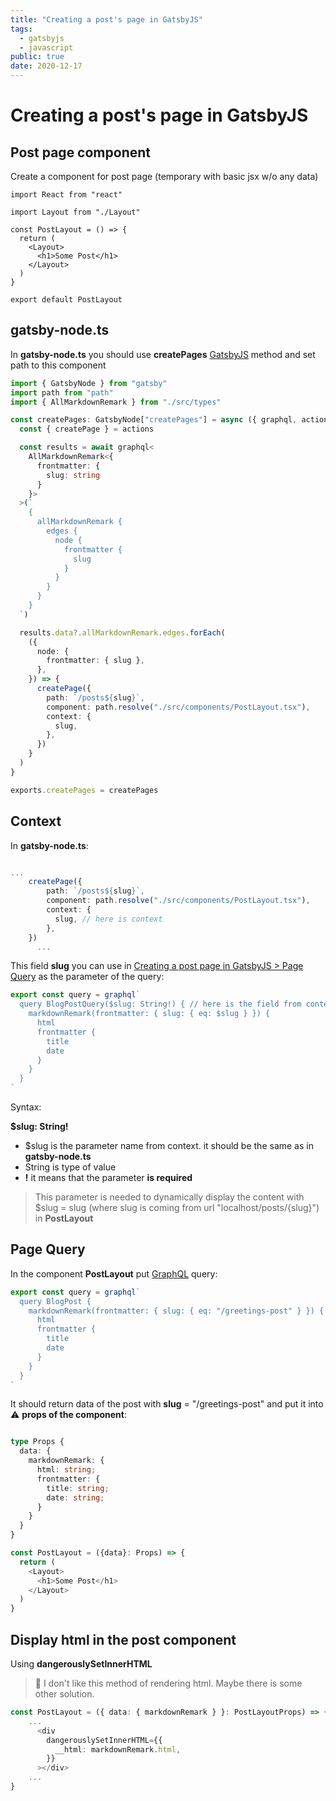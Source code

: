 ```yaml
---
title: "Creating a post's page in GatsbyJS"
tags:
  - gatsbyjs
  - javascript
public: true
date: 2020-12-17
---
```


# Creating a post's page in GatsbyJS

## Post page component

Create a component for post page (temporary with basic jsx w/o any data)

````tsx
import React from "react"

import Layout from "./Layout"

const PostLayout = () => {
  return (
    <Layout>
      <h1>Some Post</h1>
    </Layout>
  )
}

export default PostLayout
````

## gatsby-node.ts

In **gatsby-node.ts** you should use **createPages** [GatsbyJS](GatsbyJS.md) method and set path to this component

````ts
import { GatsbyNode } from "gatsby"
import path from "path"
import { AllMarkdownRemark } from "./src/types"

const createPages: GatsbyNode["createPages"] = async ({ graphql, actions }) => {
  const { createPage } = actions

  const results = await graphql<
    AllMarkdownRemark<{
      frontmatter: {
        slug: string
      }
    }>
  >(`
    {
      allMarkdownRemark {
        edges {
          node {
            frontmatter {
              slug
            }
          }
        }
      }
    }
  `)

  results.data?.allMarkdownRemark.edges.forEach(
    ({
      node: {
        frontmatter: { slug },
      },
    }) => {
      createPage({
        path: `/posts${slug}`,
        component: path.resolve("./src/components/PostLayout.tsx"),
        context: {
          slug,
        },
      })
    }
  )
}

exports.createPages = createPages
````

## Context

In **gatsby-node.ts**:

````ts

...
	createPage({
        path: `/posts${slug}`,
        component: path.resolve("./src/components/PostLayout.tsx"),
        context: {
          slug, // here is context
        },
	})
	  ...
````

This field **slug** you can use in [Creating a post page in GatsbyJS > Page Query](Creating%20a%20post%20page%20in%20GatsbyJS.md#page-query) as the parameter of the query:

````ts
export const query = graphql`
  query BlogPostQuery($slug: String!) { // here is the field from context
    markdownRemark(frontmatter: { slug: { eq: $slug } }) {
      html
      frontmatter {
        title
        date
      }
    }
  }
`
````

Syntax:

**$slug: String!**

* $slug is the parameter name from context. it should be the same as in **gatsby-node.ts**
* String is type of value
* **!** it means that the parameter **is required**

 > 
 > This parameter is needed to dynamically display the content with $slug = slug (where slug is coming from url "localhost/posts/{slug}") in **PostLayout**

## Page Query

In the component **PostLayout** put [GraphQL](GraphQL.md) query:

````ts
export const query = graphql`
  query BlogPost {
    markdownRemark(frontmatter: { slug: { eq: "/greetings-post" } }) {
      html
      frontmatter {
        title
        date
      }
    }
  }
`
````

It should return data of the post with **slug** = "/greetings-post" and put it into ⚠️ **props of the component**:

````ts

type Props {
  data: {
    markdownRemark: {
      html: string;
      frontmatter: {
        title: string;
        date: string;
      }
    }
  }
}

const PostLayout = ({data}: Props) => {
  return (
    <Layout>
      <h1>Some Post</h1>
    </Layout>
  )
}
````

## Display html in the post component

Using **dangerouslySetInnerHTML**

 > 
 > 🚨  I don't like this method of rendering html. Maybe there is some other solution.

````ts
const PostLayout = ({ data: { markdownRemark } }: PostLayoutProps) => {
	...
      <div
        dangerouslySetInnerHTML={{
          __html: markdownRemark.html,
        }}
      ></div>
	...
}
````

